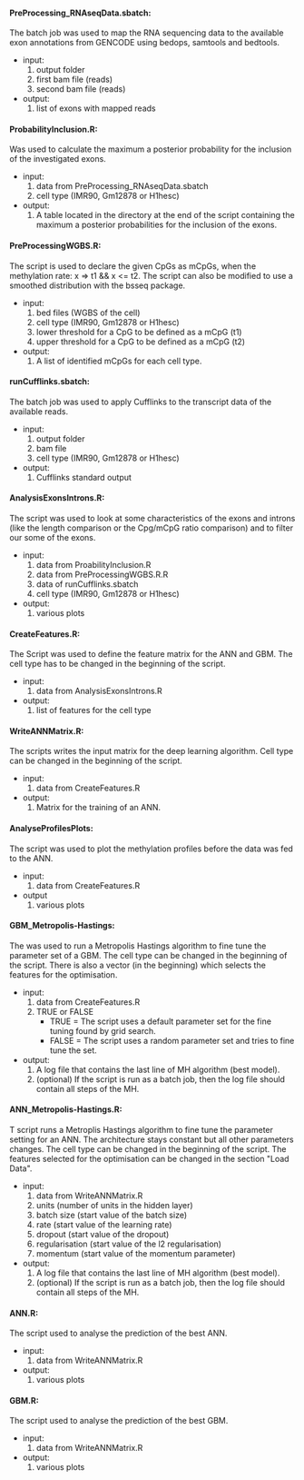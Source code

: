 

#### PreProcessing_RNAseqData.sbatch:
The batch job was used to map the RNA sequencing data to the available exon annotations from GENCODE using bedops, samtools and bedtools.
- input:
	1) output folder
	2) first bam file (reads)
	3) second bam file (reads)
- output:
	1) list of exons with mapped reads


#### ProbabilityInclusion.R:
Was used to calculate the maximum a posterior probability for the inclusion of the investigated exons.
- input:
	1) data from PreProcessing_RNAseqData.sbatch
	2) cell type (IMR90, Gm12878 or H1hesc) 
- output:
	1) A table located in the directory at the end of the script containing the maximum a posterior probabilities for the inclusion of the exons.


#### PreProcessingWGBS.R:
The script is used to declare the given CpGs as mCpGs, when the methylation rate: x => t1 && x <= t2. The script can also be modified to use a smoothed distribution with the bsseq package. 
- input:
  	1) bed files (WGBS of the cell)
	2) cell type (IMR90, Gm12878 or H1hesc)
	3) lower threshold for a CpG to be defined as a mCpG (t1)
	4) upper threshold for a CpG to be defined as a mCpG (t2)
- output:
	1) A list of identified mCpGs for each cell type.

#### runCufflinks.sbatch:
The batch job was used to apply Cufflinks to the transcript data of the available reads.
- input:
	1) output folder
	2) bam file
	3) cell type (IMR90, Gm12878 or H1hesc)
- output:
	1) Cufflinks standard output


#### AnalysisExonsIntrons.R:
The script was used to look at some characteristics of the exons and introns (like the length comparison or the Cpg/mCpG ratio comparison) and to filter our some of the exons. 
- input:
	1) data from ProabilityInclusion.R
	2) data from PreProcessingWGBS.R.R
	3) data of runCufflinks.sbatch
	4) cell type (IMR90, Gm12878 or H1hesc)
- output:
	1) various plots


#### CreateFeatures.R:
The Script was used to define the feature matrix for the ANN and GBM. The cell type has to be changed in the beginning of the script.
- input:
	1) data from AnalysisExonsIntrons.R
- output:
	1) list of features for the cell type

#### WriteANNMatrix.R:
The scripts writes the input matrix for the deep learning algorithm. Cell type can be changed in the beginning of the script.
- input:
	1) data from CreateFeatures.R
- output:
	1) Matrix for the training of an ANN.

#### AnalyseProfilesPlots:
The script was used to plot the methylation profiles before the data was fed to the ANN.
- input:
	1) data from CreateFeatures.R
- output
	1) various plots

#### GBM_Metropolis-Hastings:
The was used to run a Metropolis Hastings algorithm to fine tune the parameter set of a GBM. The cell type can be changed in the beginning of the script. There is also a vector (in the beginning) which selects the features for the optimisation.
- input:
	1) data from CreateFeatures.R
  	2) TRUE or FALSE 
		- TRUE = The script uses a default parameter set for the fine tuning found by grid search.
		- FALSE = The script uses a random parameter set and tries to fine tune the set.
- output:
	1) A log file that contains the last line of MH algorithm (best model).
	2) (optional) If the script is run as a batch job, then the log file should contain all steps of the MH.

#### ANN_Metropolis-Hastings.R:
T script runs a Metroplis Hastings algorithm to fine tune the parameter setting for an ANN. The architecture stays constant but all other parameters changes. The cell type can be changed in the beginning of the script. The features selected for the optimisation can be changed in the section "Load Data".
- input:
	1) data from WriteANNMatrix.R
  	2) units (number of units in the hidden layer)
  	3) batch size (start value of the batch size)
  	4) rate (start value of the learning rate)
  	5) dropout (start value of the dropout) 
  	6) regularisation (start value of the l2 regularisation) 
  	7) momentum (start value of the momentum parameter)
- output:
	1) A log file that contains the last line of MH algorithm (best model).
	2) (optional) If the script is run as a batch job, then the log file should contain all steps of the MH.

#### ANN.R:
The script used to analyse the prediction of the best ANN.
- input:
	1) data from WriteANNMatrix.R
- output:
	1) various plots

#### GBM.R:
The script used to analyse the prediction of the best GBM.
- input:
	1) data from WriteANNMatrix.R
- output:
	1) various plots

